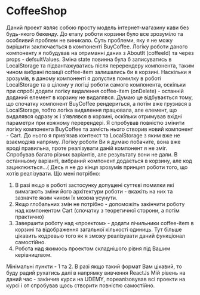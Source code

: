 # CoffeeShop
Даний проект являє собою просту модель інтернет-магазину кави без будь-якого бекенду. До етапу роботи корзини було все зрозуміло та особливий проблем не виникало. Суть проблеми, яку я не можу вирішити заключається в компоненті  BuyCoffee. Логіку роботи даного компоненту я побудував на отриманні даних з AboutIt (coffeeId) та через props - defsultValues. Зміна state повинна була б записуватись в LocalStorage та підвантажуватись після перерендеру компонента, таким чином вибрані позиції coffee-item залишались би в корзині.
Наскільки я зрозумів, в даному компоненті я допустив помилку в роботі LocalStorage та в цілому у логіці роботи самого компонента, оскільки при спробі додати логіку видалення  coffee-item (onDelete) - останній доданий елемент в корзину не видалявся. Думаю це відбувається тому, що спочатку компонент  BuyCoffee рендериться, а потім вже грузився в LocalStorage, тобто логіка видалення працювала, але елемент, що видалявся одразу ж і з’являвся в корзині, оскільки отримував вхідні параметри при кожному перерендері. Я спробував повністю змінити логіку компонента BuyCoffee та замість нього створив новий компонент - Cart. До нього я прив’язав контекст та  LocalStorage з яким вже не взаємодіяв напряму. Логіку роботи Ви я думаю побачите, вона вже вроді правильна, проте реалізувати даній компонент я не зміг. Спробував багато різних варіантів, але результату вони не дали. В останньому варіанті, вибраний компонент додається в корзину, але код зациклюється…( Десь я не до кінця зрозумів принцип роботи того, що хотів реалізувати.
Що мені потрібно:
1)  В разі якщо в роботі застосунку допущені суттєві помилки які вимагають зміни його архітектури роботи - вкажіть на них та зазначте яким чином їх можна усунути.
2) Якщо глобальних змін не потрібно - допоможіть закінчити роботу над компонентом Cart (спочатку з теоретичної сторони, а потім практично)
3) Завершити роботу над «проектом» - додати лічильники coffee-item в корзині та відображення загальної кількості одиниць. Тут більше цікавить кодревью того як я зможу реалізувати даний функціонал самостійно.
4) Робота над якимось проектом складнішого рівня під Вашим керівництвом.

Мінімальні пункти - 1 та 2. В разі якщо такий формат Вам цікавий, то буду радий рухатись далі в напрямку вивчення ReactJs
Мій рівень на даний час - закінчив курси на UDEMY, пореалізовував всі проекти на курсі і от спробував щось створити повністю самостійно.
